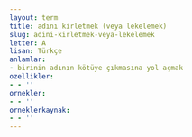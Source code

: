 ```yaml
---
layout: term
title: adını kirletmek (veya lekelemek)
slug: adini-kirletmek-veya-lekelemek
letter: A
lisan: Türkçe
anlamlar:
- birinin adının kötüye çıkmasına yol açmak
ozellikler:
- - ''
ornekler:
- - ''
orneklerkaynak:
- - ''
---
```

